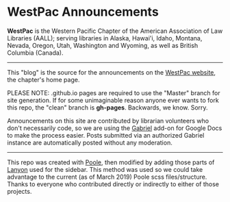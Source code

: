 # WestPac Announcements

**WestPac** is the Western Pacific Chapter of the American Association of Law Libraries (AALL); serving libraries in Alaska, Hawai'i, Idaho, Montana, Nevada, Oregon, Utah, Washington and Wyoming, as well as British Columbia (Canada).

--------------------------------------------------------------------------------

This "blog" is the source for the announcements on the [WestPac website](http://chapters.aallnet.org/westpac/), the chapter's home page.

PLEASE NOTE: <username>.github.io pages are required to use the "Master" branch for site generation. If for some unimaginable reason anyone ever wants to fork this repo, the "clean" branch is **gh-pages**. Backwards, we know. Sorry.
  
Announcements on this site are contributed by librarian volunteers who don't necessarily code, so we are using the [Gabriel](https://chrome.google.com/webstore/detail/gabriel/okimajjeocnndpifeelaajdebkkbckff?hl=en-GB) add-on for Google Docs to make the process easier. Posts submitted via an authorized Gabriel instance are automatically posted without any moderation.

--------------------------------------------------------------------------------

This repo was created with [Poole](http://getpoole.com/), then modified by adding those parts of [Lanyon](http://lanyon.getpoole.com/) used for the sidebar. This method was used so we could take advantage to the current (as of March 2019) Poole scss files/structure. Thanks to everyone who contributed directly or indirectly to either of those projects.

